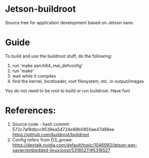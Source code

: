 # Jetson-buildroot
Source tree for application development based on Jetson nano

# Guide
To build and use the buildroot stuff, do the following:

1. run 'make aarch64_mai_defconfig'
2. run 'make'
3. wait while it compiles
4. find the kernel, bootloader, root filesystem, etc. in output/images

You do not need to be root to build or run buildroot. Have fun!

# References:
1. Source code - hash commit: 572c7af8dbcc9539ea54724e88b0850ae47d98ee
https://github.com/buildroot/buildroot 
2. Config refers from D3_growe: 
https://devtalk.nvidia.com/default/topic/1046993/jetson-agx-xavier/embedded-linux/post/5318527/#5318527
